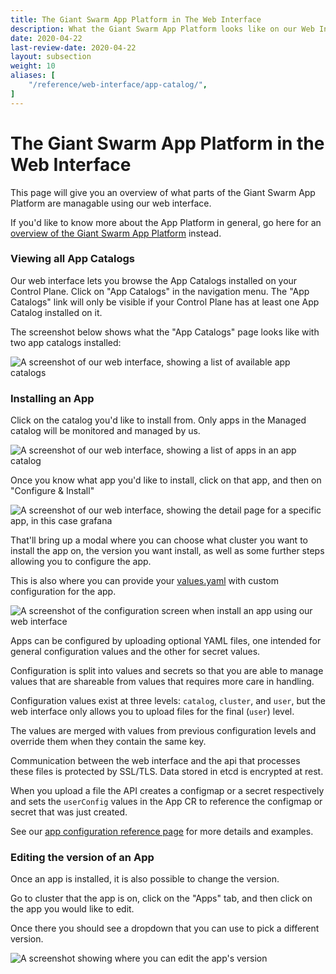 ```yaml
---
title: The Giant Swarm App Platform in The Web Interface
description: What the Giant Swarm App Platform looks like on our Web Interface and how to use it.
date: 2020-04-22
last-review-date: 2020-04-22
layout: subsection
weight: 10
aliases: [
    "/reference/web-interface/app-catalog/",
]
---
```


# The Giant Swarm App Platform in the Web Interface

This page will give you an overview of what parts of the Giant Swarm App Platform
are managable using our web interface.

If you'd like to know more about the App Platform in general, go here for an
[overview of the Giant Swarm App Platform](/basics/app-platform/) instead.

### Viewing all App Catalogs

Our web interface lets you browse the App Catalogs installed on your Control Plane.
Click on "App Catalogs" in the navigation menu. The "App Catalogs" link will only
be visible if your Control Plane has at least one App Catalog installed on it.

The screenshot below shows what the "App Catalogs" page looks like with two app catalogs
installed:

![A screenshot of our web interface, showing a list of available app catalogs](../app-catalogs.png)

### Installing an App

Click on the catalog you'd like to install from. Only apps in the Managed catalog
will be monitored and managed by us.

![A screenshot of our web interface, showing a list of apps in an app catalog](../apps.png)

Once you know what app you'd like to install, click on that app, and then on
"Configure & Install"

![A screenshot of our web interface, showing the detail page for a specific app, in this case grafana](../app-detail-page.png)

That'll bring up a modal where you can choose what cluster you want to install
the app on, the version you want install, as well as some further steps allowing you to configure the app.

This is also where you can provide your [values.yaml](https://helm.sh/docs/chart_template_guide/values_files/) with custom configuration for the app.

![A screenshot of the configuration screen when install an app using our web interface](../app-configuration-modal.png#width-60)

Apps can be configured by uploading optional YAML files, one intended for general configuration values and the other
for secret values.

Configuration is split into values and secrets so that you are able to manage values that are shareable from values
that requires more care in handling.

Configuration values exist at three levels: `catalog`, `cluster`, and `user`, but the
web interface only allows you to upload files for the final (`user`) level.

The values are merged with values from previous configuration levels and override them
when they contain the same key.

Communication between the web interface and the api that processes these files is protected by SSL/TLS.
Data stored in etcd is encrypted at rest.

When you upload a file the API creates a configmap or a secret respectively
and sets the `userConfig` values in the App CR to reference the configmap or secret
that was just created.

See our [app configuration reference page](/reference/app-configuration) for more details and examples.

### Editing the version of an App

Once an app is installed, it is also possible to change the version.

Go to cluster that the app is on, click on the "Apps" tab, and then click on the
app you would like to edit.

Once there you should see a dropdown that you can use to pick a different version.

![A screenshot showing where you can edit the app's version](../app-version-picker.png#width-60)
